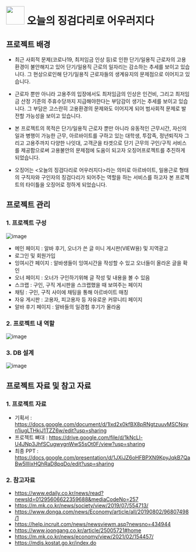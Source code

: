 # <img src=https://user-images.githubusercontent.com/84692769/159620219-9cd8250d-06d1-471a-8034-224847f81399.png width="50" height="50"> 오늘의 징검다리로 어우러지다

## 프로젝트 배경

- 최근 사회적 문제(코로나19, 최저임금 인상 등)로 인한 단기/일용직 근로자의 고용환경이 불안해지고 있어 단기/일용직 근로의 일자리는 감소하는 추세를 보이고 있습니다. 그 현상으로인해 단기/일용직 근로자들의 생계유지의 문제점으로 이어지고 있습니다.

- 근로자 뿐만 아니라 고용주의 입장에서도 최저임금의 인상은 인건비, 그리고 최저임금 산정 기준의 주휴수당까지 지급해야한다는 부담감이 생기는 추세를 보이고 있습니다. 그 부담은 고스란히 고용환경의 문제와도 이어지게 되어 범사회적 문제로 발전할 가능성을 보이고 있습니다.

- 본 프로젝트의 목적은 단기/일용직 근로자 뿐만 아니라 유동적인 근무시간, 자신의 일과 병행이 가능한 근무, 아르바이트를 구하고 있는 대학생, 투잡족, 정년퇴직자 그리고 고용주까지 다양한 나잇대, 고객군을 타겟으로 단기 근무의 구인/구직  서비스를 제공함으로써 고용불안의 문제점에 도움이 되고자 오징어프로젝트를 추진하게 되었습니다.

- 오징어는 <오늘의 징검다리로 어우러지다>라는 의미로 아르바이트, 일용근로 형태의 구직자와 구인자의 징검다리가 되어주는 역할을 하는 서비스를 하고자 본 프로젝트의 타이틀을 오징어로 정하게 되었습니다.

## 프로젝트 관리

### 1.  프로젝트 구성
![image](https://user-images.githubusercontent.com/84692769/161176719-9293f3d9-e481-4b58-9854-b4758ccab6cc.png)
-	메인 페이지 : 알바 후기, 오너가 쓴 글 미니 게시판(VIEW용) 및 지역광고
-	로그인 및 회원가입
-	잉여시간 페이지 : 알바생들이 잉여시간을 작성할 수 있고 오너들이 올라온 글을 확인 
-	오너 페이지 : 오너가 구인하기위해 글 작성 및 내용을 볼 수 있음
- 스크랩 : 구인, 구직 게시판을 스크랩했을 때 보여주는 페이지
- 채팅 : 구인, 구직 사이에 채팅을 통해 아르바이트 매칭
-	자유 게시판 : 고용자, 피고용자 등 자유로운 커뮤니티 페이지
-	알바 후기 페이지 : 알바들의 일경험 후기가 올라옴

### 2. 프로젝트 내 역할
![image](https://user-images.githubusercontent.com/84692769/161180815-e76aba40-babc-454e-9387-6af73a1f9a6a.png)

### 3.	DB 설계
![image](https://user-images.githubusercontent.com/84692769/161176045-d58d6205-7ded-4b84-8a3c-ea3907c43f00.png)

## 프로젝트 자료 및 참고 자료
### 1. 프로젝트 자료
 - 기획서 : https://docs.google.com/document/d/1lxd2x0kfBX8pRNgtzuuvMSCNqyn1iugLTHkjJ1TZZ6w/edit?usp=sharing
 - 프로젝트 뼈대 : https://drive.google.com/file/d/1kNcLl-U4JNp3JhfSCugwygnWwS5sOt0F/view?usp=sharing
 - 최종 PPT : https://docs.google.com/presentation/d/1JXiJZ6oHFBPXN9KpyJqkB7QaBw5lIIixHQhRaD8pqDo/edit?usp=sharing
 
### 2. 참고자료
  - https://www.edaily.co.kr/news/read?newsId=01295606622359688&mediaCodeNo=257 
  - https://m.mk.co.kr/news/society/view/2019/07/554713/ 
  - https://www.donga.com/news/Economy/article/all/20190802/96807498/1 
  - https://help.incruit.com/news/newsviewm.asp?newsno=434944 
  - https://www.joongang.co.kr/article/25005721#home 
  - https://m.mk.co.kr/news/economy/view/2021/02/154457/ 
  - https://mdis.kostat.go.kr/index.do 
